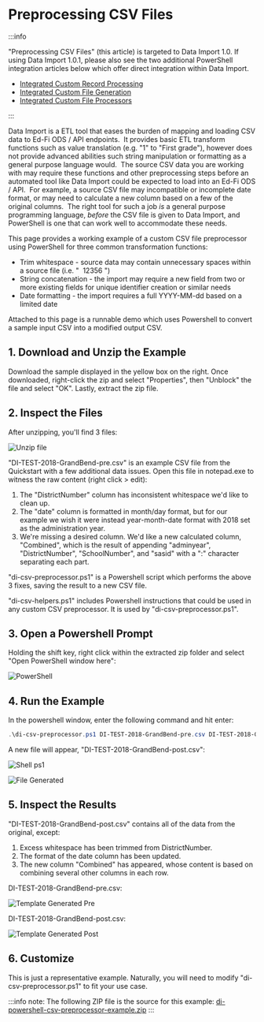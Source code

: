 # Preprocessing CSV Files

:::info

"Preprocessing CSV Files" (this article) is targeted to Data Import
1.0. If using Data Import 1.0.1, please also see the two additional PowerShell
integration articles below which offer direct integration within Data Import.

* [Integrated Custom Record Processing](integrated-custom-record-processing)
* [Integrated Custom File Generation](integrated-custom-file-generation)
* [Integrated Custom File Processors](integrated-custom-file-processors)

:::

Data Import is a ETL tool that eases the burden of mapping and loading CSV data
to Ed-Fi ODS / API endpoints.  It provides basic ETL transform functions such as
value translation (e.g. "1" to "First grade"), however does not provide advanced
abilities such string manipulation or formatting as a general purpose language
would.  The source CSV data you are working with may require these functions and
other preprocessing steps before an automated tool like Data Import could be
expected to load into an Ed-Fi ODS / API.  For example, a source CSV file may
incompatible or incomplete date format, or may need to calculate a new column
based on a few of the original columns.  The right tool for such a job _is_ a
general purpose programming language, _before_ the CSV file is given to Data
Import, and PowerShell is one that can work well to accommodate these needs.

This page provides a working example of a custom CSV file preprocessor using
PowerShell for three common transformation functions:

* Trim whitespace - source data may contain unnecessary spaces within a source
  file (i.e. "  12356 ")
* String concatenation - the import may require a new field from two or more
  existing fields for unique identifier creation or similar needs
* Date formatting - the import requires a full YYYY-MM-dd based on a limited
  date

Attached to this page is a runnable demo which uses Powershell to convert a
sample input CSV into a modified output CSV.

## 1\. Download and Unzip the Example

Download the sample displayed in the yellow box on the right. Once downloaded,
right-click the zip and select "Properties", then "Unblock" the file and select
"OK". Lastly, extract the zip file.

## 2\. Inspect the Files

After unzipping, you'll find 3 files:

![Unzip file](https://edfi.atlassian.net/wiki/download/thumbnails/24117496/image2019-8-19_17-13-1.png?version=1&modificationDate=1566252782427&cacheVersion=1&api=v2&width=936&height=250)

"DI-TEST-2018-GrandBend-pre.csv" is an example CSV file from the Quickstart with
a few additional data issues. Open this file in notepad.exe to witness the raw
content (right click > edit):

1. The "DistrictNumber" column has inconsistent whitespace we'd like to clean
   up.
2. The "date" column is formatted in month/day format, but for our example we
   wish it were instead year-month-date format with 2018 set as the
   administration year.
3. We're missing a desired column. We'd like a new calculated column,
   "Combined", which is the result of appending "adminyear", "DistrictNumber",
   "SchoolNumber", and "sasid" with a ":" character separating each part.

"di-csv-preprocessor.ps1" is a Powershell script which performs the above 3
fixes, saving the result to a new CSV file.

"di-csv-helpers.ps1" includes Powershell instructions that could be used in any
custom CSV preprocessor. It is used by "di-csv-preprocessor.ps1".

## 3\. Open a Powershell Prompt

Holding the shift key, right click within the extracted zip folder and select
"Open PowerShell window here":

![PowerShell](https://edfi.atlassian.net/wiki/download/thumbnails/24117496/image2019-8-19_17-19-35.png?version=1&modificationDate=1566253175663&cacheVersion=1&api=v2&width=500&height=373)

## 4\. Run the Example

In the powershell window, enter the following command and hit enter:

```powershell
.\di-csv-preprocessor.ps1 DI-TEST-2018-GrandBend-pre.csv DI-TEST-2018-GrandBend-post.csv
```

A new file will appear, "DI-TEST-2018-GrandBend-post.csv":

![Shell ps1](https://edfi.atlassian.net/wiki/download/thumbnails/24117496/image2019-8-19_17-21-47.png?version=1&modificationDate=1566253307093&cacheVersion=1&api=v2&width=1200&height=169)

![File Generated](https://edfi.atlassian.net/wiki/download/thumbnails/24117496/image2019-8-19_17-22-21.png?version=1&modificationDate=1566253341943&cacheVersion=1&api=v2&width=600&height=130)

## 5\. Inspect the Results

"DI-TEST-2018-GrandBend-post.csv" contains all of the data from the original,
except:

1. Excess whitespace has been trimmed from DistrictNumber.
2. The format of the date column has been updated.
3. The new column "Combined" has appeared, whose content is based on combining
   several other columns in each row.

DI-TEST-2018-GrandBend-pre.csv:

![Template Generated Pre](https://edfi.atlassian.net/wiki/download/thumbnails/24117496/image2019-8-19_17-24-34.png?version=1&modificationDate=1566253474087&cacheVersion=1&api=v2&width=930&height=250)

DI-TEST-2018-GrandBend-post.csv:

![Template Generated Post](https://edfi.atlassian.net/wiki/download/thumbnails/24117496/image2019-8-19_17-25-9.png?version=1&modificationDate=1566253509187&cacheVersion=1&api=v2&width=1050&height=226)

## 6\. Customize

This is just a representative example. Naturally, you will need to modify
"di-csv-preprocessor.ps1" to fit your use case.

:::info note:
  The following ZIP file is the source for this example:
  [di-powershell-csv-preprocessor-example.zip](https://edfi.atlassian.net/wiki/download/https://edfidocs.blob.core.windows.net/$web/img/reference/data-import/technical-articles/hotfixes/24117496/di-powershell-csv-preprocessor-example.zip?version=2&modificationDate=1566253046610&cacheVersion=1&api=v2)
:::
